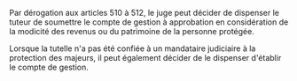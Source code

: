 Par dérogation aux articles 510 à 512, le juge peut décider de dispenser le tuteur de soumettre le compte de gestion à approbation en considération de la modicité des revenus ou du patrimoine de la personne protégée.

Lorsque la tutelle n'a pas été confiée à un mandataire judiciaire à la protection des majeurs, il peut également décider de le dispenser d'établir le compte de gestion.
